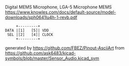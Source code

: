 Digital MEMS Microphone, LGA-5
Microphone MEMS
https://www.knowles.com/docs/default-source/model-downloads/sph0641lu4h-1-revb.pdf


	     +---------+
	DATA |[1]   [5]| VDD
	 SEL |[2]   [4]| CLOCK
	     +---------+


generated by https://github.com/FBEZ/Pinout-AsciiArt from https://github.com/ask6483/kicad-symbols/blob/master/Sensor_Audio.kicad_sym